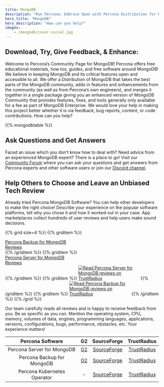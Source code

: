 ```yaml
---
title: MongoDB
description: "Run Percona: Embrace Open with Percona Distribution for MongoDB"
hero_title: "MongoDB"
hero_description: "How can you help?"
images:
    - /mongodb/cover-social.jpg
---
```


## Download, Try, Give Feedback, &  Enhance:

Welcome to Percona’s Community Page for MongoDB! Percona offers free educational materials, how tos, guides, and free software around MongoDB! We believe in keeping MongoDB and its critical features open and accessible to all. We offer a Distribution of MongoDB that takes the best parts of the MongoDB community, adds in features and enhancements from the community (as well as from Percona’s own engineers), and merges it together in a single package giving you an enhanced version of MongoDB Community that provides features, fixes, and tools generally only available for a fee as part of MongoDB Enterprise. We would love your help in making this project better whether it is via feedback, bug reports, content, or code contributions. How can you help?

{{% mongodbtable %}}

## Ask Questions and Get Answers

Faced an issue which you don’t know how to deal with? Need advice from an experienced MongoDB expert? There is a place to go! Visit our [Community Forum](https://forums.percona.com/c/mongodb/24) where you can ask your questions and get answers from Percona experts and other software users or join our [Discord channel](http://per.co.na/discord). 

## Help Others to Choose and Leave an Unbiased Tech Review

Already tried Percona MongoDB Software? You can help other developers to make the right choice! Describe your experience on the popular software platforms, tell why you chose it and how it worked out in your case. App marketplaces collect hundreds of user reviews and help users make sound decisions.

{{% grid size=4 %}}
{{% griditem %}}
<!-- Begin SF Tag -->
<div class="sf-root" data-id="3262681" data-variant-id="sf" data-badge="dark-default" data-metadata="" style="width:200px" data-project-url="https://sourceforge.net/software/product/Percona-Backup-for-MongoDB/">
    <a href="https://sourceforge.net/software/product/Percona-Backup-for-MongoDB/" target="_blank">Percona Backup for MongoDB Reviews</a>
</div>
<script type="text/javascript">(function () {var sc=document.createElement('script');sc.type='text/javascript';sc.async=true;sc.src='https://b.sf-syn.com/badge_js?sf_id=3262681&variant_id=sf';var p=document.getElementsByTagName('script')[0];p.parentNode.insertBefore(sc, p);})();
</script>
<!-- End SF Tag -->
{{% /griditem %}}
{{% griditem %}}
<!-- Begin SF Tag -->
<div class="sf-root" data-id="3264765" data-variant-id="sf" data-badge="leader-winter-white" data-metadata="achievement=leader-seasonal-2021-winter" style="width:200px" data-project-url="https://sourceforge.net/software/product/Percona-Server-for-MongoDB/">
    <a href="https://sourceforge.net/software/product/Percona-Server-for-MongoDB/" target="_blank">Percona Server for MongoDB Reviews</a>
</div>
<script type="text/javascript">(function () {var sc=document.createElement('script');sc.type='text/javascript';sc.async=true;sc.src='https://b.sf-syn.com/badge_js?sf_id=3264765&variant_id=sf';var p=document.getElementsByTagName('script')[0];p.parentNode.insertBefore(sc, p);})();
</script>
<!-- End SF Tag -->
{{% /griditem %}}
{{% griditem %}}
<a href="https://www.trustradius.com/products/percona-server-for-mongodb/reviews?source=ratings_badge&utm_source=badge&utm_medium=referral&utm_campaign=trustradius_ratings_badge" style="display:inline-block;" target="_blank" title="Read Percona Server for MongoDB reviews on TrustRadius" rel="noopener"><img alt="Read Percona Server for MongoDB reviews on TrustRadius" style="max-width:200px" src="https://www.trustradius.com/api/v1/ratings_badge/percona-server-for-mongodb"></a>
{{% /griditem %}}
{{% griditem %}}
<a href="https://www.trustradius.com/products/percona-backup-for-mongodb/reviews?source=ratings_badge&utm_source=badge&utm_medium=referral&utm_campaign=trustradius_ratings_badge" style="display:inline-block;" target="_blank" title="Read Percona Backup for MongoDB reviews on TrustRadius" rel="noopener"><img alt="Read Percona Backup for MongoDB reviews on TrustRadius" style="max-width:200px" src="https://www.trustradius.com/api/v1/ratings_badge/percona-backup-for-mongodb"></a>
{{% /griditem %}}
{{% /grid %}}

Our team carefully reads all reviews and is happy to receive feedback from you. Be as specific as you can. Mention the operating system, CPU, memory, volumes of data, engines, programming languages, applications, versions, configurations, bugs, performance, obstacles, etc. Your experience matters!

| Percona Software | G2 | SourceForge | TrustRadius |
|:--------------------------:|:--:|:-----------:|:-----------:|
| Percona Server for MongoDB | [G2](https://www.g2.com/products/percona-backup-for-mongodb/reviews/) | [SourceForge](https://sourceforge.net/software/product/Percona-Backup-for-MongoDB/reviews/new) | [TrustRadius](https://www.trustradius.com/products/percona-server-for-mongodb/reviews) |
| Percona Backup for MongoDB | [G2](https://www.g2.com/products/percona-server-for-mongodb/reviews) | [SourceForge](https://sourceforge.net/software/product/Percona-Backup-for-MongoDB/) | [TrustRadius](https://www.trustradius.com/products/percona-backup-for-mongodb/reviews) |
| Percona Kubernetes Operator | - | [SourceForge](https://sourceforge.net/software/product/Percona-Kubernetes-Operator/) | [TrustRadius](https://www.trustradius.com/products/percona-kubernetes-operator-for-mysql-and-mongodb/reviews#1) |




